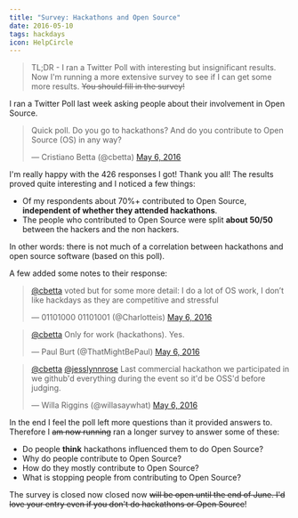 ```yaml
---
title: "Survey: Hackathons and Open Source"
date: 2016-05-10
tags: hackdays
icon: HelpCircle
---
```


>  TL;DR - I ran a Twitter Poll with interesting but insignificant results. Now I'm running a more extensive survey to see if I can get some more results. <strike>You should fill in the survey!</strike>

I ran a Twitter Poll last week asking people about their involvement in Open Source.

<blockquote class="twitter-tweet" data-lang="en"><p lang="en" dir="ltr">
Quick poll. Do you go to hackathons? And do you contribute to Open Source (OS) in any way?
</p>&mdash; Cristiano Betta (@cbetta) <a href="https://twitter.com/cbetta/status/728575405632933888">May 6, 2016</a>
</blockquote>
<script async src="//platform.twitter.com/widgets.js" charset="utf-8"></script>

I'm really happy with the 426 responses I got! Thank you all! The results proved quite interesting and I noticed a few things:

* Of my respondents about 70%+ contributed to Open Source, **independent of whether they attended hackathons**.
* The people who contributed to Open Source were split **about 50/50** between the hackers and the non hackers.

In other words: there is not much of a correlation between hackathons and open source software (based on this poll).



A few added some notes to their response:

<blockquote class="twitter-tweet" data-conversation="none" data-lang="en"><p lang="en" dir="ltr"><a href="https://twitter.com/cbetta">@cbetta</a> voted but for some more detail: I do a lot of OS work, I don’t like hackdays as they are competitive and stressful</p>&mdash; 01101000 01101001 (@Charlotteis) <a href="https://twitter.com/Charlotteis/status/728590824959836161">May 6, 2016</a>
</blockquote>
<script async src="//platform.twitter.com/widgets.js" charset="utf-8"></script>

<blockquote class="twitter-tweet" data-conversation="none" data-lang="en"><p lang="en" dir="ltr"><a href="https://twitter.com/cbetta">@cbetta</a> Only for work (hackathons). Yes.</p>&mdash; Paul Burt (@ThatMightBePaul) <a href="https://twitter.com/ThatMightBePaul/status/728599717660086272">May 6, 2016</a>
</blockquote>
<script async src="//platform.twitter.com/widgets.js" charset="utf-8"></script>

<blockquote class="twitter-tweet" data-conversation="none" data-lang="en"><p lang="en" dir="ltr"><a href="https://twitter.com/cbetta">@cbetta</a> <a href="https://twitter.com/jesslynnrose">@jesslynnrose</a> Last commercial hackathon we participated in we github&#39;d everything during the event so it&#39;d be OSS&#39;d before judging.</p>&mdash; Willa Riggins (@willasaywhat) <a href="https://twitter.com/willasaywhat/status/728578970766168064">May 6, 2016</a>
</blockquote>
<script async src="//platform.twitter.com/widgets.js" charset="utf-8"></script>

In the end I feel the poll left more questions than it provided answers to. Therefore I <strike>am now running</strike> ran a longer survey to answer some of these:

* Do people **think** hackathons influenced them to do Open Source?
* Why do people contribute to Open Source?
* How do they mostly contribute to Open Source?
* What is stopping people from contributing to Open Source?

The survey is closed now closed now <strike>will be open until the end of June. I'd love your entry even if you don't do hackathons or Open Source</strike>!
